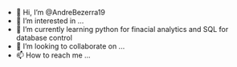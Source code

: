 - 👋 Hi, I’m @AndreBezerra19
- 👀 I’m interested in ...
- 🌱 I’m currently learning python for finacial analytics and SQL for database control
- 💞️ I’m looking to collaborate on ...
- 📫 How to reach me ...

<!---
AndreBezerra19/AndreBezerra19 is a ✨ special ✨ repository because its `README.md` (this file) appears on your GitHub profile.
You can click the Preview link to take a look at your changes.
--->
